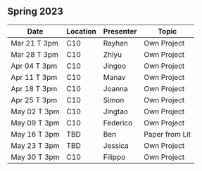## Spring 2023

| Date             | Location    | Presenter   | Topic          |
|------------------|-------------|-------------|----------------|
| Mar 21 T 3pm     |     C10     |  Rayhan     | Own Project    |
| Mar 28 T 3pm     |     C10     |  Zhiyu      | Own Project    |
| Apr 04 T 3pm     |     C10     |  Jingoo     | Own Project    |
| Apr 11 T 3pm     |     C10     |  Manav      | Own Project    |
| Apr 18 T 3pm     |     C10     |  Joanna     | Own Project    |
| Apr 25 T 3pm     |     C10     |  Simon      | Own Project    |
| May 02 T 3pm     |     C10     |  Jingtao    | Own Project    |
| May 09 T 3pm     |     C10     |  Federico   | Own Project    |
| May 16 T 3pm     |     TBD     |  Ben        | Paper from Lit | 
| May 23 T 3pm     |     TBD     |  Jessica    | Own Project    |
| May 30 T 3pm     |     C10     |  Filippo    | Own Project    |
